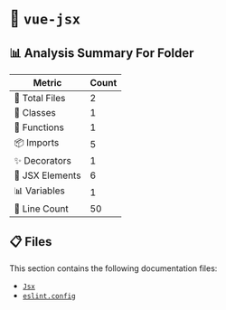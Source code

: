 # 📁 `vue-jsx`

## 📊 Analysis Summary For Folder

| Metric | Count |
|--------|-------|
| 📁 Total Files | 2 |
| 🧱 Classes | 1 |
| 🔧 Functions | 1 |
| 📦 Imports | 5 |
| ✨ Decorators | 1 |
| 💠 JSX Elements | 6 |
| 📊 Variables | 1 |
| 🔢 Line Count | 50 |


## 📋 Files

This section contains the following documentation files:

- [`Jsx`](./Jsx.md)
- [`eslint.config`](./eslint.config.md)